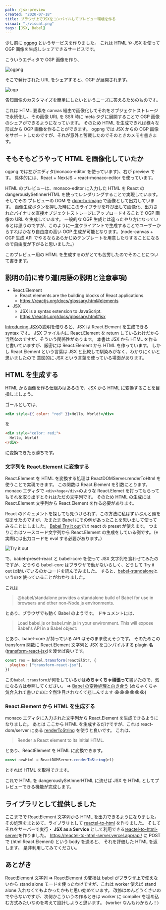 ```yaml
---
path: /jsx-preview
created: "2020-07-18"
title: ブラウザ上でJSXをコンパイルしてプレビュー環境を作る
visual: "./visual.png"
tags: [JSX, Babel]
---
```


少し前に [ogpng](https://ogpng.vercel.app) というサービスを作りました。
これは HTML や JSX を使って OGP 画像を生成しシェアできるサービスです。

こういうエディタで OGP 画像を作り、

![ogpng](ogpng.png)

そこで発行された URL をシェアすると、OGP が展開されます。

![ogp](ogp.png)

告知画像のカスタマイズを簡単にしたいというニーズに答えるためのものです。

これは HTML 要素を canvas 経由で画像化してそれをオブジェクトストレージで永続化し、その画像 URL を SSR 時に meta タグに展開することで OGP 画像のシェアができるようになっています。
そのため HTML を生成できれば様々な形式から OGP 画像を作ることができます。
ogpng では JSX からの OGP 画像をサポートしたのですが、それが意外と苦戦したのでそのときのメモを書きます。

## そもそもどうやって HTML を画像化していたか

ogpng では左がエディタ(monaco-editor を使っています)、右が preview です。
具体的には、React + NextJS + react-monaco-editor を使っています。

HTML のプレビューは、monaco-editor に入力した HTML を React の dangerouslySetInnerHTML を使ってレンダリングすることで実現しています。
そしてその プレビューの DOM を [dom-to-image](https://github.com/tsayen/dom-to-image) で画像として出力しています。
画像生成ボタンを押した時にこのライブラリを呼び出して画像化、出力されたバイナリを直接オブジェクトストレージにアップロードすることで OGP 画像の URL を生成しています。
一般的な OGP 生成とは違ったやり方になっているとは思うのですが、このように一度クライアントで生成することでユーザーからすればかなり自由度の高い OGP 生成が可能となります。(node-canvas + OGP 生成 API でやるならあらかじめテンプレートを用意したりすることになるので自由度が下がると思いました。)

このプレビュー用の HTML を生成するのがとても苦労したのでそのことについて書きます。

## 説明の前に寄り道(用語の説明と注意事項)

- React.Element
  - React elements are the building blocks of React applications.
  - https://reactjs.org/docs/glossary.html#elements
- JSX
  - JSX is a syntax extension to JavaScript.
  - https://reactjs.org/docs/glossary.html#jsx

[Introducing JSX](https://reactjs.org/docs/introducing-jsx.html)の説明を借りると、JSX は React.Element を生成できる syntax です。
JSX ファイル内に React.Element を return しているわけだから当然なのですが、そういう関係性があります。
本書は JSX から HTML を作ると書いていますが、厳密には React.Element から HTML を作っています。
しかし React.Element という言葉は JSX と比較して馴染みがなく、わかりにくいと思いましたので 意図的に JSX という言葉を使っている場面があります。

## HTML を生成する

HTML から画像を作る仕組みはあるので、JSX から HTML に変換することを目指しましょう。

ゴールとしては、

```jsx
<div style={{ color: "red" }}>Hello, World!</div>
```

を

```html
<div style="color: red;">
  Hello, World!
</div>
```

に変換できたら勝ちです。

### 文字列を React.Element に変換する

React.Element を HTML を変換する処理は ReactDOMServer.renderToHtml を使うことで実現できます。
この関数は React.Element を引数にとります。
monaco エディタで `<div>hoge</div>`のような React.Elemet を打ってもらってもそれを取り出すとそれはただの文字列です。
そのため HTML の生成には React.Element 文字列から React.Element を作る必要があります。

React のドキュメントを探しても見つけられず、この方法に私はずいぶんと頭を悩ませたのですが、たまたま Babel にその例があったことを思い出して使ってみることにしました。
[Babel Try it out](https://babeljs.io/repl#?browsers=defaults%2C%20not%20ie%2011%2C%20not%20ie_mob%2011&build=&builtIns=false&spec=false&loose=false&code_lz=DwEwlgbgBAzgLgTwDYFMC8BvDBjA9k3AJwC4ByQlEUgX2oD5gB6cCOoA&debug=false&forceAllTransforms=false&shippedProposals=false&circleciRepo=&evaluate=false&fileSize=false&timeTravel=false&sourceType=module&lineWrap=true&presets=env%2Creact%2Cstage-2%2Cenv&prettier=false&targets=&version=7.10.5&externalPlugins=)では react の preset が使えます。
つまりこれはソースコード文字列から React.Element の生成をしている例です。（※実際には出力コードを eval する必要があります。）

![Try it out](babel.png)

で、babel-preset-react と babel-core を使って JSX 文字列を食わせてみたのですが、どうやら babel-core はブラウザで動かないらしく、どうして Try it out は動いているのかコードを読んでみました。
すると、[babel-standalone](https://babeljs.io/docs/en/babel-standalone)というのを使っていることがわかりました。

これは

> @babel/standalone provides a standalone build of Babel for use in browsers and other non-Node.js environments.

とあり、ブラウザでも動く Babel のようです。
ドキュメントには、

> Load babel.js or babel.min.js in your environment. This will expose Babel's API in a Babel object:

とあり、babel-core が持っている API はそのまま使えそうです。
そのためこの transform 関数に React.Element 文字列と JSX をコンパイルする plugin 名([transform-react-jsx](https://babeljs.io/docs/en/babel-plugin-transform-react-jsx/))を渡せば良いです。

```js
const res = babel.transform(reactElStr, {
  plugins: ["transform-react-jsx"],
})
```

この`babel.transform`が何をしているかは**めちゃくちゃ頑張って**書いたので、気になる方は参照してください。
=> [Babel の変換処理と向き合う](/babel-parse-traverse-generate) (めちゃくちゃ気合入れて書いたのに全然注目されなくて悲しんでます 😭😭😭😭😭😭)

### React.Element から HTML を生成する

monaco エディタに入力された文字列から React.Element を生成できるようになりました。
あとは ここから HTML を生成するだけですが、これは react-dom/server にある [renderToString](https://reactjs.org/docs/react-dom-server.html#rendertostring) を使うと良いです。
これは、

> Render a React element to its initial HTML.

とあり、ReactElement を HTML に変換できます。

```js
const newHtml = ReactDOMServer.renderToString(el)
```

とすれば HTML を取得できます。

これで HTML を dangerouslySetInnerHTML に流せば JSX を HTML としてプレビューできる機能が完成します。

## ライブラリとして提供しました

ここまでで ReactElement 文字列から HTML を出力できるようになりました。
その処理をまとめて、ライブラリとして [reactel-to-html](https://github.com/sadnessOjisan/reactel-to-html) を作りました。
そしてそれをサーバーで実行・ **JSX as a Service** として利用できる[reactel-to-html-server](https://github.com/sadnessOjisan/reactel-to-html-server)を作りました。
https://reactel-to-html-server.vercel.app/api/ に POST で {html:React.Element} という body を送ると、 それを評価した HTML を返します。
是非利用してみてください。

## あとがき

ReactElement 文字列 => ReactElement の変換は babel がブラウザ上で使えないから stand alone モードを使ったわけですが、これは worker 使えば stand alone 入れなくてもよかったかもと思い始めています。
改修はめんどうくさいのでやらないですが、次何かこういうの作るときは worker に compiler を埋め込む方式みたいなのを考えて設計しようと思います。
(worker なんもわからん！)
